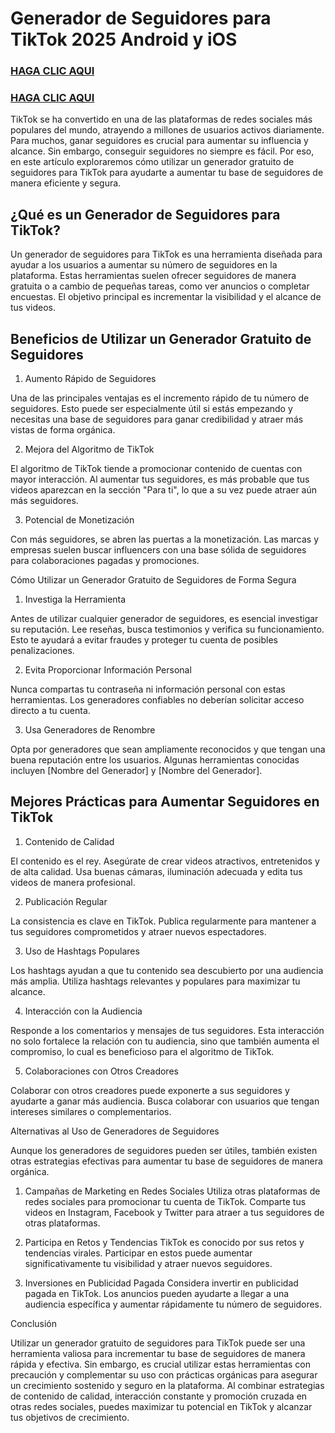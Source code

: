 # Generador de Seguidores para TikTok 2025 Android y iOS

### **[HAGA CLIC AQUI](https://lookerstudio.google.com/reporting/4a4c991e-8a6f-4166-9a6a-86aadd433a8c)**

### **[HAGA CLIC AQUI](https://lookerstudio.google.com/reporting/4a4c991e-8a6f-4166-9a6a-86aadd433a8c)**

TikTok se ha convertido en una de las plataformas de redes sociales más populares del mundo, atrayendo a millones de usuarios activos diariamente. Para muchos, ganar seguidores es crucial para aumentar su influencia y alcance. Sin embargo, conseguir seguidores no siempre es fácil. Por eso, en este artículo exploraremos cómo utilizar un generador gratuito de seguidores para TikTok para ayudarte a aumentar tu base de seguidores de manera eficiente y segura.

## **¿Qué es un Generador de Seguidores para TikTok?**

Un generador de seguidores para TikTok es una herramienta diseñada para ayudar a los usuarios a aumentar su número de seguidores en la plataforma. Estas herramientas suelen ofrecer seguidores de manera gratuita o a cambio de pequeñas tareas, como ver anuncios o completar encuestas. El objetivo principal es incrementar la visibilidad y el alcance de tus videos.

## **Beneficios de Utilizar un Generador Gratuito de Seguidores**

1. Aumento Rápido de Seguidores

Una de las principales ventajas es el incremento rápido de tu número de seguidores. Esto puede ser especialmente útil si estás empezando y necesitas una base de seguidores para ganar credibilidad y atraer más vistas de forma orgánica.

2. Mejora del Algoritmo de TikTok

El algoritmo de TikTok tiende a promocionar contenido de cuentas con mayor interacción. Al aumentar tus seguidores, es más probable que tus videos aparezcan en la sección "Para ti", lo que a su vez puede atraer aún más seguidores.

3. Potencial de Monetización

Con más seguidores, se abren las puertas a la monetización. Las marcas y empresas suelen buscar influencers con una base sólida de seguidores para colaboraciones pagadas y promociones.

Cómo Utilizar un Generador Gratuito de Seguidores de Forma Segura

1. Investiga la Herramienta

Antes de utilizar cualquier generador de seguidores, es esencial investigar su reputación. Lee reseñas, busca testimonios y verifica su funcionamiento. Esto te ayudará a evitar fraudes y proteger tu cuenta de posibles penalizaciones.

2. Evita Proporcionar Información Personal

Nunca compartas tu contraseña ni información personal con estas herramientas. Los generadores confiables no deberían solicitar acceso directo a tu cuenta.

3. Usa Generadores de Renombre

Opta por generadores que sean ampliamente reconocidos y que tengan una buena reputación entre los usuarios. Algunas herramientas conocidas incluyen [Nombre del Generador] y [Nombre del Generador].

## Mejores Prácticas para Aumentar Seguidores en TikTok

1. Contenido de Calidad

El contenido es el rey. Asegúrate de crear videos atractivos, entretenidos y de alta calidad. Usa buenas cámaras, iluminación adecuada y edita tus videos de manera profesional.

2. Publicación Regular

La consistencia es clave en TikTok. Publica regularmente para mantener a tus seguidores comprometidos y atraer nuevos espectadores.

3. Uso de Hashtags Populares

Los hashtags ayudan a que tu contenido sea descubierto por una audiencia más amplia. Utiliza hashtags relevantes y populares para maximizar tu alcance.

4. Interacción con la Audiencia

Responde a los comentarios y mensajes de tus seguidores. Esta interacción no solo fortalece la relación con tu audiencia, sino que también aumenta el compromiso, lo cual es beneficioso para el algoritmo de TikTok.

5. Colaboraciones con Otros Creadores

Colaborar con otros creadores puede exponerte a sus seguidores y ayudarte a ganar más audiencia. Busca colaborar con usuarios que tengan intereses similares o complementarios.

Alternativas al Uso de Generadores de Seguidores

Aunque los generadores de seguidores pueden ser útiles, también existen otras estrategias efectivas para aumentar tu base de seguidores de manera orgánica.

1. Campañas de Marketing en Redes Sociales
Utiliza otras plataformas de redes sociales para promocionar tu cuenta de TikTok. Comparte tus videos en Instagram, Facebook y Twitter para atraer a tus seguidores de otras plataformas.

2. Participa en Retos y Tendencias
TikTok es conocido por sus retos y tendencias virales. Participar en estos puede aumentar significativamente tu visibilidad y atraer nuevos seguidores.

3. Inversiones en Publicidad Pagada
Considera invertir en publicidad pagada en TikTok. Los anuncios pueden ayudarte a llegar a una audiencia específica y aumentar rápidamente tu número de seguidores.

Conclusión

Utilizar un generador gratuito de seguidores para TikTok puede ser una herramienta valiosa para incrementar tu base de seguidores de manera rápida y efectiva. Sin embargo,
es crucial utilizar estas herramientas con precaución y complementar su uso con prácticas orgánicas para asegurar un crecimiento sostenido y seguro en la plataforma. 
Al combinar estrategias de contenido de calidad, interacción constante y promoción cruzada en otras redes sociales, puedes maximizar tu potencial en TikTok y alcanzar tus objetivos de crecimiento.